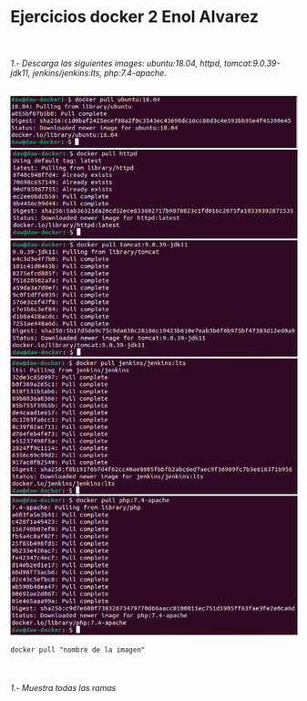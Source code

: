 # Ejercicios docker 2 Enol Alvarez

<br>

###### 1.- Descarga las siguientes images: ubuntu:18.04, httpd, tomcat:9.0.39-jdk11, jenkins/jenkins:lts, php:7.4-apache.

![1](Caps%20docker%202/1.1.PNG)
![1](Caps%20docker%202/1.2.PNG)
![1](Caps%20docker%202/1.3.PNG)
![1](Caps%20docker%202/1.4.PNG)
![1](Caps%20docker%202/1.5.PNG)
```
docker pull "nombre de la imagen"
```

<br>

###### 1.- Muestra todas las ramas